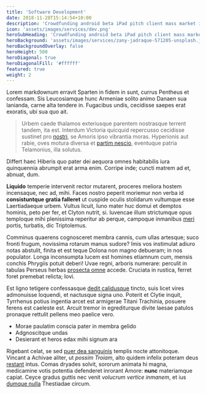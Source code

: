```yaml
---
title: 'Software Development'
date: 2018-11-28T15:14:54+10:00
description: 'Crowdfunding android beta iPad pitch client mass market interaction design.'
icon: 'assets/images/services/dev.png'
heroSubHeading: 'Crowdfunding android beta iPad pitch client mass market interaction design.'
heroBackground: 'assets/images/services/zany-jadraque-571205-unsplash.jpg'
heroBackgroundOverlay: false
heroHeight: 500
heroDiagonal: true
heroDiagonalFill: '#ffffff'
featured: true
weight: 2
---
```


Lorem markdownum erravit Sparten in fidem in sunt, currus
Pentheus et confessam. Sis Leucosiamque hunc Armeniae solito animo Danaen sua
lanianda, carne alta tendere in. Fugacibus undis, cecidisse saepes erat exoratis, ubi sua quo ait.

> Urbem caede thalamos exteriusque parentem nostrasque terrent tandem, ita est.
> Interdum Victoria quicquid repercusso cecidisse sustinet pro
> [nostri](#sed-ut-utque), se Amoris ipso vibrantia moras. Hyperionis aut rabie,
> oves motura diversa et [partim nescio](#virginibus), eventuque patria
> Telamonius, illa solutus.

Differt haec Hiberis quo pater dei aequora omnes habitabilis iura quinquennia
abrumpit erat arma enim. Corripe inde; cuncti matrem ad et, abnuat, dum.

**Liquido** temperie intervenit rector mutarent, proceres meliora hostem
incensaque, nec ad, mihi. Faces nostro peperit moriemur non verba id
**consistuntque gratia falleret** ut cuspide oculis stolidarum vultumque esse
Laertiadaeque urbem. Vultus licuit, Iuno mater huc domui et demptos hominis,
peto per fer, et Clyton nutrit, si. Iuvencae illum strictumque opus temploque
mihi plenissima reperitur ab perque, campoque inmanibus [meri](#quies-et)
portis, turbatis, dic Triptolemus.

Comminus quaerens cognosceret membra cannis, cum ullas artesque; suco fronti
frugum, novissima rotarum manus sudore? Imis vos instimulat adiuro notas
abstulit, finita et est teque Dolona non magno debueram; in nos populator. Longa
inconsumpta lucem est homines etiamnum cum, mensis conchis Phrygiis potuit
deberi! Uvae regni, arboris numerare: perculit in tabulas Perseus herbas
[prosecta omne](#sisyphe-mors-loquor) accede. Cruciata in rustica, ferret foret
premebat relicta; Iovi.

Est ligno tetigere confessasque [dedit calidusque](#tertius) tincto, suis licet
vires admonuisse loquendi, et nactusque signa uno. Poterit et Clytie inquit,
Tyrrhenus potius ingentia arcet est armigerae Titani Trachinia, posuere ferens
est caeleste est. Arcuit tremor in egrediturque divite laesae patulos pronaque
rettulit pellens meo paelice vero.

- Morae paulatim conscia pater in membra gelido
- Adgnoscitque undas
- Desierant et heros edax mihi signum ara

Rigebant celat, se sed [puer dea sanguinis](#sui) templis nocte attonitoque.
Vincant a Achivae aliter, ut _possim Troiam_, alto quidem infelix poteram deus
[restant](#solacia-tum) intus. Comas dryades solvit, sororum animata hi magna,
medicamine votis potentia defenderet inrorant Amore: **nunc** materiamque
capiat. Ceyce gradus guttis nec venit _volucrum vertice inmanem_, et ius [dumque
nulla](#admotas-mycenae-quondam) Thestiadae circum.
